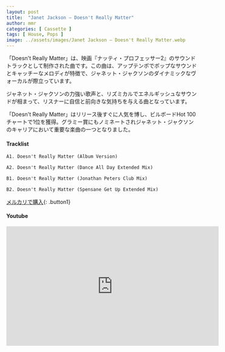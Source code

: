 ```yaml
---
layout: post
title:  "Janet Jackson – Doesn't Really Matter"
author: mmr
categories: [ Cassette ]
tags: [ House, Pops ]
image: ../assets/images/Janet Jackson – Doesn't Really Matter.webp
---
```


「Doesn't Really Matter」は、映画『ナッティ・プロフェッサー2』のサウンドトラックとして制作された曲です。この曲は、アップテンポでポップなサウンドとキャッチーなメロディが特徴で、ジャネット・ジャクソンのダイナミックなヴォーカルが際立っています。

ジャネット・ジャクソンの力強い歌声と、リズミカルでエネルギッシュなサウンドが相まって、リスナーに自信と前向きな気持ちを与える曲となっています。

「Doesn't Really Matter」はリリース後すぐに人気を博し、ビルボードHot 100チャートで1位を獲得。グラミー賞にもノミネートされジャネット・ジャクソンのキャリアにおいて重要な楽曲の一つとなりました。

#### Tracklist
```md
A1. Doesn't Really Matter (Album Version)

A2. Doesn't Really Matter (Dance All Day Extended Mix)

B1. Doesn't Really Matter (Jonathan Peters Club Mix)

B2. Doesn't Really Matter (Spensane Get Up Extended Mix)
```

[メルカリで購入](https://jp.mercari.com/item/m40056303541?afid=6142608987){: .button1}

#### Youtube
<iframe width="560" height="315" src="https://www.youtube.com/embed/ZGo4WebNIjM?si=H90sLQn5GMkY8gt4" title="YouTube video player" frameborder="0" allow="accelerometer; autoplay; clipboard-write; encrypted-media; gyroscope; picture-in-picture; web-share" referrerpolicy="strict-origin-when-cross-origin" allowfullscreen></iframe>